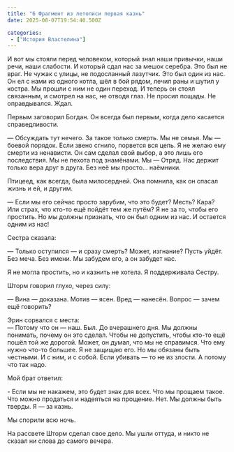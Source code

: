 ```yaml
---
title: "6 Фрагмент из летописи первая казнь"
date: 2025-08-07T19:54:40.500Z

categories:
 - ["История Властелина"]
---
```


И вот мы стояли перед человеком, который знал наши привычки, наши речи,
наши слабости. И который сдал нас за мешок серебра. Это был не враг. Не
чужак с улицы, не подосланный лазутчик. Это был один из нас. Он ел с
нами из одного котла, шёл в бой рядом, лечил раны и шутил у костра. Мы
прошли с ним не один переход. И теперь он стоял связанным, и смотрел на
нас, не отводя глаз. Не просил пощады. Не оправдывался. Ждал.

Первым заговорил Богдан. Он всегда был первым, когда дело касается
справедливости.

— Обсуждать тут нечего. За такое только смерть. Мы не семья. Мы — боевой
порядок. Если звено сгнило, порвется вся цепь. Я не желаю ему смерти из
ненависти. Он сам сделал свой выбор, а это лишь его последствия. Мы не
пехота под знамёнами. Мы — Отряд. Нас держит только вера друг в друга.
Без неё мы просто… наёмники.

Птицеед, как всегда, была милосердней. Она помнила, как он спасал жизнь
и ей, и другим.

— Если мы его сейчас просто зарубим, что это будет? Месть? Кара? Или
страх, что кто-то ещё пойдёт тем же путём? Я не за то, чтобы его
простить. Но мы должны признать, что он был одним из нас. И остается
одним из нас!

Сестра сказала:

— Только оступился — и сразу смерть? Может, изгнание? Пусть уйдёт. Без
меча. Без имени. Мы забудем его, а он забудет нас.

Я не могла простить, но и казнить не хотела. Я поддерживала Сестру.

Шторм говорил глухо, через силу:

— Вина — доказана. Мотив — ясен. Вред — нанесён. Вопрос — зачем ещё
говорить?

Эрин сорвался с места:  
— Потому что он — наш. Был. До вчерашнего дня. Мы должны понимать,
почему он это сделал. Чтобы не допустить, чтобы кто-то ещё пошёл той же
дорогой. Может, он думал, что мы не справимся. Что ему нужно что-то
большее. Я не защищаю его. Но мы обязаны быть честными. И с ним, и с
собой. Если убивать — то не из злости. А потому что так надо.

Мой брат ответил:

\- Если мы не накажем, это будет знак для всех. Что мы прощаем такое.
Что можно продаться и надеяться на прощение. Нет. Мы должны быть тверды.
Я — за казнь.

Мы спорили всю ночь.

На рассвете Шторм сделал свое дело. Мы ушли оттуда, и никто не сказал ни
слова до самого вечера.
